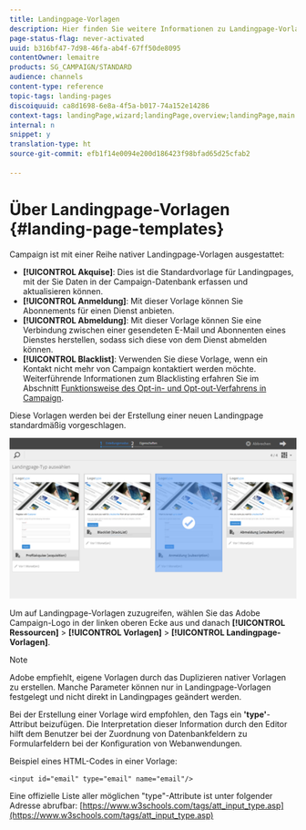 ```yaml
---
title: Landingpage-Vorlagen
description: Hier finden Sie weitere Informationen zu Landingpage-Vorlagen.
page-status-flag: never-activated
uuid: b316bf47-7d98-46fa-ab4f-67ff50de8095
contentOwner: lemaitre
products: SG_CAMPAIGN/STANDARD
audience: channels
content-type: reference
topic-tags: landing-pages
discoiquuid: ca8d1698-6e8a-4f5a-b017-74a152e14286
context-tags: landingPage,wizard;landingPage,overview;landingPage,main
internal: n
snippet: y
translation-type: ht
source-git-commit: efb1f14e0094e200d186423f98bfad65d25cfab2

---
```



# Über Landingpage-Vorlagen {#landing-page-templates}

Campaign ist mit einer Reihe nativer Landingpage-Vorlagen ausgestattet:

* **[!UICONTROL Akquise]**: Dies ist die Standardvorlage für Landingpages, mit der Sie Daten in der Campaign-Datenbank erfassen und aktualisieren können.
* **[!UICONTROL Anmeldung]**: Mit dieser Vorlage können Sie Abonnements für einen Dienst anbieten.
* **[!UICONTROL Abmeldung]**: Mit dieser Vorlage können Sie eine Verbindung zwischen einer gesendeten E-Mail und Abonnenten eines Dienstes herstellen, sodass sich diese von dem Dienst abmelden können.
* **[!UICONTROL Blacklist]**: Verwenden Sie diese Vorlage, wenn ein Kontakt nicht mehr von Campaign kontaktiert werden möchte. Weiterführende Informationen zum Blacklisting erfahren Sie im Abschnitt [Funktionsweise des Opt-in- und Opt-out-Verfahrens in Campaign](../../audiences/using/about-opt-in-and-opt-out-in-campaign.md).

Diese Vorlagen werden bei der Erstellung einer neuen Landingpage standardmäßig vorgeschlagen.

![](assets/lp_creation_1.png)

Um auf Landingpage-Vorlagen zuzugreifen, wählen Sie das Adobe Campaign-Logo in der linken oberen Ecke aus und danach **[!UICONTROL Ressourcen]** > **[!UICONTROL Vorlagen]** > **[!UICONTROL Landingpage-Vorlagen]**.

>[!NOTE]
>
>Adobe empfiehlt, eigene Vorlagen durch das Duplizieren nativer Vorlagen zu erstellen. Manche Parameter können nur in Landingpage-Vorlagen festgelegt und nicht direkt in Landingpages geändert werden.

Bei der Erstellung einer Vorlage wird empfohlen, den Tags ein **&#39;type&#39;**-Attribut beizufügen. Die Interpretation dieser Information durch den Editor hilft dem Benutzer bei der Zuordnung von Datenbankfeldern zu Formularfeldern bei der Konfiguration von Webanwendungen.

Beispiel eines HTML-Codes in einer Vorlage:

```
<input id="email" type="email" name="email"/>
```

Eine offizielle Liste aller möglichen &quot;type&quot;-Attribute ist unter folgender Adresse abrufbar: [https://www.w3schools.com/tags/att_input_type.asp](https://www.w3schools.com/tags/att_input_type.asp)